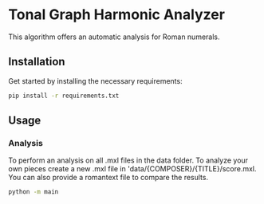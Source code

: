 # Tonal Graph Harmonic Analyzer 

This algorithm offers an automatic analysis for Roman numerals.

## Installation

Get started by installing the necessary requirements:

```bash
pip install -r requirements.txt
```

## Usage
### Analysis
To perform an analysis on all .mxl files in the data folder. To analyze your own pieces create a new .mxl file in 'data/{COMPOSER}/{TITLE}/score.mxl. You can also provide a romantext file to compare the results.

```bash
python -m main
```
